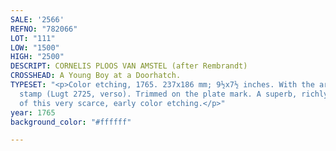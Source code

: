 ```yaml
---
SALE: '2566'
REFNO: "782066"
LOT: "111"
LOW: "1500"
HIGH: "2500"
DESCRIPT: CORNELIS PLOOS VAN AMSTEL (after Rembrandt)
CROSSHEAD: A Young Boy at a Doorhatch.
TYPESET: "<p>Color etching, 1765. 237x186 mm; 9½x7½ inches. With the artist's ink
  stamp (Lugt 2725, verso). Trimmed on the plate mark. A superb, richly-inked impression
  of this very scarce, early color etching.</p>"
year: 1765
background_color: "#ffffff"

---
```


